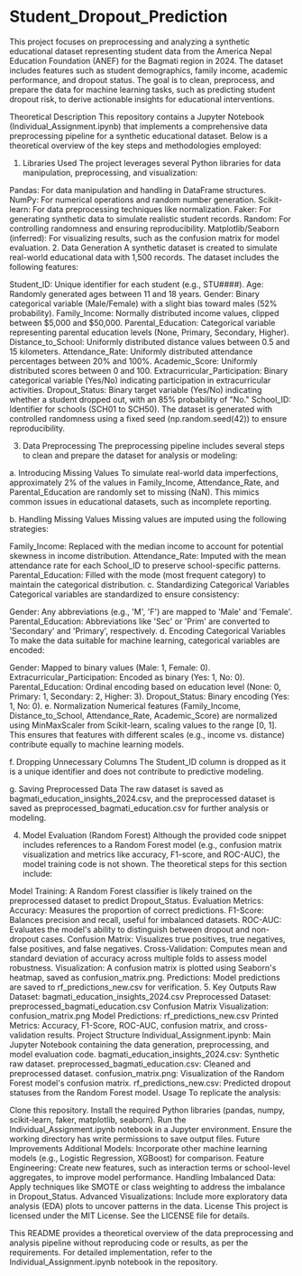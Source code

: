 # Student_Dropout_Prediction
This project focuses on preprocessing and analyzing a synthetic educational dataset representing student data from the America Nepal Education Foundation (ANEF) for the Bagmati region in 2024. The dataset includes features such as student demographics, family income, academic performance, and dropout status. The goal is to clean, preprocess, and prepare the data for machine learning tasks, such as predicting student dropout risk, to derive actionable insights for educational interventions.

Theoretical Description
This repository contains a Jupyter Notebook (Individual_Assignment.ipynb) that implements a comprehensive data preprocessing pipeline for a synthetic educational dataset. Below is a theoretical overview of the key steps and methodologies employed:

1. Libraries Used
The project leverages several Python libraries for data manipulation, preprocessing, and visualization:

Pandas: For data manipulation and handling in DataFrame structures.
NumPy: For numerical operations and random number generation.
Scikit-learn: For data preprocessing techniques like normalization.
Faker: For generating synthetic data to simulate realistic student records.
Random: For controlling randomness and ensuring reproducibility.
Matplotlib/Seaborn (inferred): For visualizing results, such as the confusion matrix for model evaluation.
2. Data Generation
A synthetic dataset is created to simulate real-world educational data with 1,500 records. The dataset includes the following features:

Student_ID: Unique identifier for each student (e.g., STU####).
Age: Randomly generated ages between 11 and 18 years.
Gender: Binary categorical variable (Male/Female) with a slight bias toward males (52% probability).
Family_Income: Normally distributed income values, clipped between $5,000 and $50,000.
Parental_Education: Categorical variable representing parental education levels (None, Primary, Secondary, Higher).
Distance_to_School: Uniformly distributed distance values between 0.5 and 15 kilometers.
Attendance_Rate: Uniformly distributed attendance percentages between 20% and 100%.
Academic_Score: Uniformly distributed scores between 0 and 100.
Extracurricular_Participation: Binary categorical variable (Yes/No) indicating participation in extracurricular activities.
Dropout_Status: Binary target variable (Yes/No) indicating whether a student dropped out, with an 85% probability of "No."
School_ID: Identifier for schools (SCH01 to SCH50).
The dataset is generated with controlled randomness using a fixed seed (np.random.seed(42)) to ensure reproducibility.

3. Data Preprocessing
The preprocessing pipeline includes several steps to clean and prepare the dataset for analysis or modeling:

a. Introducing Missing Values
To simulate real-world data imperfections, approximately 2% of the values in Family_Income, Attendance_Rate, and Parental_Education are randomly set to missing (NaN). This mimics common issues in educational datasets, such as incomplete reporting.

b. Handling Missing Values
Missing values are imputed using the following strategies:

Family_Income: Replaced with the median income to account for potential skewness in income distribution.
Attendance_Rate: Imputed with the mean attendance rate for each School_ID to preserve school-specific patterns.
Parental_Education: Filled with the mode (most frequent category) to maintain the categorical distribution.
c. Standardizing Categorical Variables
Categorical variables are standardized to ensure consistency:

Gender: Any abbreviations (e.g., 'M', 'F') are mapped to 'Male' and 'Female'.
Parental_Education: Abbreviations like 'Sec' or 'Prim' are converted to 'Secondary' and 'Primary', respectively.
d. Encoding Categorical Variables
To make the data suitable for machine learning, categorical variables are encoded:

Gender: Mapped to binary values (Male: 1, Female: 0).
Extracurricular_Participation: Encoded as binary (Yes: 1, No: 0).
Parental_Education: Ordinal encoding based on education level (None: 0, Primary: 1, Secondary: 2, Higher: 3).
Dropout_Status: Binary encoding (Yes: 1, No: 0).
e. Normalization
Numerical features (Family_Income, Distance_to_School, Attendance_Rate, Academic_Score) are normalized using MinMaxScaler from Scikit-learn, scaling values to the range [0, 1]. This ensures that features with different scales (e.g., income vs. distance) contribute equally to machine learning models.

f. Dropping Unnecessary Columns
The Student_ID column is dropped as it is a unique identifier and does not contribute to predictive modeling.

g. Saving Preprocessed Data
The raw dataset is saved as bagmati_education_insights_2024.csv, and the preprocessed dataset is saved as preprocessed_bagmati_education.csv for further analysis or modeling.

4. Model Evaluation (Random Forest)
Although the provided code snippet includes references to a Random Forest model (e.g., confusion matrix visualization and metrics like accuracy, F1-score, and ROC-AUC), the model training code is not shown. The theoretical steps for this section include:

Model Training: A Random Forest classifier is likely trained on the preprocessed dataset to predict Dropout_Status.
Evaluation Metrics:
Accuracy: Measures the proportion of correct predictions.
F1-Score: Balances precision and recall, useful for imbalanced datasets.
ROC-AUC: Evaluates the model's ability to distinguish between dropout and non-dropout cases.
Confusion Matrix: Visualizes true positives, true negatives, false positives, and false negatives.
Cross-Validation: Computes mean and standard deviation of accuracy across multiple folds to assess model robustness.
Visualization: A confusion matrix is plotted using Seaborn's heatmap, saved as confusion_matrix.png.
Predictions: Model predictions are saved to rf_predictions_new.csv for verification.
5. Key Outputs
Raw Dataset: bagmati_education_insights_2024.csv
Preprocessed Dataset: preprocessed_bagmati_education.csv
Confusion Matrix Visualization: confusion_matrix.png
Model Predictions: rf_predictions_new.csv
Printed Metrics: Accuracy, F1-Score, ROC-AUC, confusion matrix, and cross-validation results.
Project Structure
Individual_Assignment.ipynb: Main Jupyter Notebook containing the data generation, preprocessing, and model evaluation code.
bagmati_education_insights_2024.csv: Synthetic raw dataset.
preprocessed_bagmati_education.csv: Cleaned and preprocessed dataset.
confusion_matrix.png: Visualization of the Random Forest model's confusion matrix.
rf_predictions_new.csv: Predicted dropout statuses from the Random Forest model.
Usage
To replicate the analysis:

Clone this repository.
Install the required Python libraries (pandas, numpy, scikit-learn, faker, matplotlib, seaborn).
Run the Individual_Assignment.ipynb notebook in a Jupyter environment.
Ensure the working directory has write permissions to save output files.
Future Improvements
Additional Models: Incorporate other machine learning models (e.g., Logistic Regression, XGBoost) for comparison.
Feature Engineering: Create new features, such as interaction terms or school-level aggregates, to improve model performance.
Handling Imbalanced Data: Apply techniques like SMOTE or class weighting to address the imbalance in Dropout_Status.
Advanced Visualizations: Include more exploratory data analysis (EDA) plots to uncover patterns in the data.
License
This project is licensed under the MIT License. See the LICENSE file for details.

This README provides a theoretical overview of the data preprocessing and analysis pipeline without reproducing code or results, as per the requirements. For detailed implementation, refer to the Individual_Assignment.ipynb notebook in the repository.

